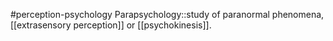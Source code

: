 #perception-psychology 
Parapsychology::study of paranormal phenomena, [[extrasensory perception]] or [[psychokinesis]].